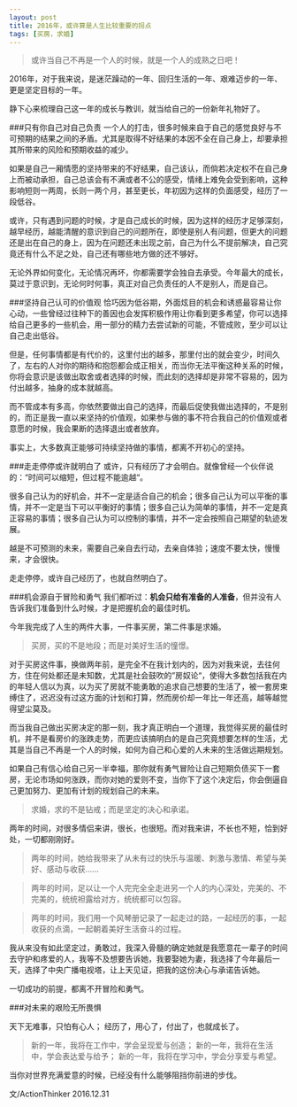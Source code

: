 ```yaml
---
layout: post
title: 2016年，或许算是人生比较重要的拐点
tags: [买房，求婚]
---
```


>或许当自己不再是一个人的时候，就是一个人的成熟之日吧！

2016年，对于我来说，是迷茫躁动的一年、回归生活的一年、艰难迈步的一年、更是坚定目标的一年。

静下心来梳理自己这一年的成长与教训，就当给自己的一份新年礼物好了。

###只有你自己对自己负责
一个人的打击，很多时候来自于自己的感觉良好与不可预期的结果之间的矛盾。尤其是取得不好结果的本因不全在自己身上，却要承担其所带来的风险和预期收益的减少。

如果是自己一厢情愿的坚持带来的不好结果，自己该认，而倘若决定权不在自己身上而被动承担，自己总该会有不满或者不公的感受，情绪上难免会受到影响，这种影响短则一两周，长则一两个月，甚至更长，年初因为这样的负面感受，经历了一段低谷。

或许，只有遇到问题的时候，才是自己成长的时候，因为这样的经历才足够深刻，越早经历，越能清醒的意识到自己的问题所在，即使是别人有问题，但更大的问题还是出在自己的身上，因为在问题还未出现之前，自己为什么不提前解决，自己究竟还有什么不足之处，自己还有哪些地方做的还不够好。

无论外界如何变化，无论情况再坏，你都需要学会独自去承受。今年最大的成长，莫过于意识到，无论何时何事，真正对自己负责任的人不是别人，而是自己。


###坚持自己认可的价值观
恰巧因为低谷期，外面炫目的机会和诱惑最容易让你心动，一些曾经过往种下的善因也会发挥积极作用让你看到更多希望，你可以选择给自己更多的一些机会，用一部分的精力去尝试新的可能，不管成败，至少可以让自己走出低谷。

但是，任何事情都是有代价的，这里付出的越多，那里付出的就会变少，时间久了，左右的人对你的期待和抱怨都会成正相关，而当你无法平衡这种关系的时候，你将会意识是该做出取舍或者选择的时候，而此刻的选择却是非常不容易的，因为付出越多，抽身的成本就越高。

而不管成本有多高，你依然要做出自己的选择，而最后促使我做出选择的，不是别的，而正是我一直以来坚持的价值观，如果参与做的事不符合我自己的价值观或者意愿的时候，我会果断的选择退出或者放弃。

事实上，大多数真正能够可持续坚持做的事情，都离不开初心的坚持。

###走走停停或许就明白了
或许，只有经历了才会明白。就像曾经一个伙伴说的：“时间可以缩短，但过程不能逾越“。

很多自己认为的好机会，并不一定是适合自己的机会；很多自己认为可以平衡的事情，并不一定是当下可以平衡好的事情；很多自己认为简单的事情，并不一定是真正容易的事情；很多自己认为可以控制的事情，并不一定会按照自己期望的轨迹发展。

越是不可预测的未来，需要自己亲自去行动，去亲自体验；速度不要太快，慢慢来，才会很快。

走走停停，或许自己经历了，也就自然明白了。

###机会源自于冒险和勇气
我们都听过：**机会只给有准备的人准备**，但并没有人告诉我们准备到什么时候，才是把握机会的最佳时机。

今年我完成了人生的两件大事，一件事买房，第二件事是求婚。

> 买房，买的不是地段；而是对美好生活的憧憬。

对于买房这件事，换做两年前，是完全不在我计划内的，因为对我来说，去往何方，住在何处都还是未知数，尤其是社会鼓吹的”房奴论“，使得大多数包括我在内的年轻人信以为真，以为买了房就不能勇敢的追求自己想要的生活了，被一套房束缚住了，迟迟没有过这方面的计划和打算，然而房价却一年比一年还高，越等越觉得望尘莫及。

而当我自己做出买房决定的那一刻，我才真正明白一个道理，我觉得买房的最佳时机，并不是看房价的涨跌走势，而更应该搞明白的是自己究竟想要怎样的生活，尤其是当自己不再是一个人的时候，如何为自己和心爱的人未来的生活做远期规划。

如果自己有信心给自己另一半幸福，那你就有勇气冒险让自己短期负债买下一套房，无论市场如何涨跌，而你对她的爱则不变，当你下了这个决定后，你会倒逼自己更加努力、更加有计划的规划自己的未来。

> 求婚，求的不是钻戒；而是坚定的决心和承诺。

两年的时间，对很多情侣来讲，很长，也很短。而对我来讲，不长也不短，恰到好处，一切都刚刚好。

>两年的时间，她给我带来了从未有过的快乐与温暖、刺激与激情、希望与美好、感动与收获......

>两年的时间，足以让一个人完完全全走进另一个人的内心深处，完美的、不完美的，统统袒露给对方，统统都可以包容。

>两年的时间，我们用一个风琴册记录了一起走过的路，一起经历的事，一起收获的点滴，一起朝着美好生活奋斗的过程。

我从来没有如此坚定过，勇敢过，我深入骨髓的确定她就是我愿意花一辈子的时间去守护和疼爱的人，我等不及想要告诉她，我要娶她为妻，我选择了今年最后一天，选择了中央广播电视塔，让上天见证，把我的这份决心与承诺告诉她。

一切成功的前提，都离不开冒险和勇气。

###对未来的艰险无所畏惧

天下无难事，只怕有心人；
经历了，用心了，付出了，也就成长了。

>新的一年，我将在工作中，学会呈现爱与创造；
新的一年，我将在生活中，学会表达爱与给予；
新的一年，我将在学习中，学会分享爱与希望。

当你对世界充满爱意的时候，已经没有什么能够阻挡你前进的步伐。


文/ActionThinker
2016.12.31


